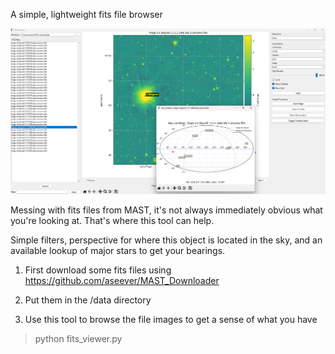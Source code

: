 
A simple, lightweight fits file browser

![image](https://github.com/aseever/FITS_viewer/blob/main/tool_sample.png)

Messing with fits files from MAST, it's not always immediately obvious what you're looking at. That's where this tool can help. 

Simple filters, perspective for where this object is located in the sky, and an available lookup of major stars to get your bearings. 

1. First download some fits files using https://github.com/aseever/MAST_Downloader

2. Put them in the /data directory

3. Use this tool to browse the file images to get a sense of what you have
 
> python fits_viewer.py 


